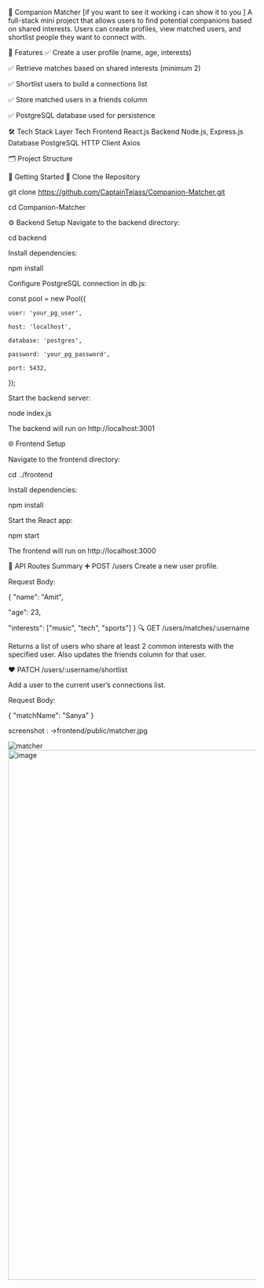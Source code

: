👥 Companion Matcher [if you want to see it working i can show it to you ]
A full-stack mini project that allows users to find potential companions based on shared interests. Users can create profiles, view matched users, and shortlist people they want to connect with.

📌 Features
✅ Create a user profile (name, age, interests)

✅ Retrieve matches based on shared interests (minimum 2)

✅ Shortlist users to build a connections list

✅ Store matched users in a friends column

✅ PostgreSQL database used for persistence

🛠 Tech Stack
Layer	Tech
Frontend	React.js
Backend	Node.js, Express.js
Database	PostgreSQL
HTTP Client	Axios

🗂️ Project Structure



🚀 Getting Started
📁 Clone the Repository

git clone https://github.com/CaptainTejass/Companion-Matcher.git

cd Companion-Matcher

⚙️ Backend Setup
Navigate to the backend directory:


cd backend

Install dependencies:


npm install

Configure PostgreSQL connection in db.js:


const pool = new Pool({

    user: 'your_pg_user',
  
    host: 'localhost',
  
    database: 'postgres',
  
    password: 'your_pg_password',
  
    port: 5432,
});

Start the backend server:


node index.js

The backend will run on http://localhost:3001

🌐 Frontend Setup

Navigate to the frontend directory:


cd ../frontend

Install dependencies:


npm install

Start the React app:

npm start

The frontend will run on http://localhost:3000

🧪 API Routes Summary
➕ POST /users
Create a new user profile.

Request Body:


{
   "name": "Amit",
  
   "age": 23,
  
   "interests": ["music", "tech", "sports"]
}
🔍 GET /users/matches/:username

Returns a list of users who share at least 2 common interests with the specified user. Also updates the friends column for that user.

❤️ PATCH /users/:username/shortlist

Add a user to the current user’s connections list.

Request Body:

{
  "matchName": "Sanya"
}

screenshot : 
->frontend/public/matcher.jpg

![matcher](https://github.com/user-attachments/assets/fcad2644-2c39-4431-b066-04b3c087b061)
<img width="1919" height="1078" alt="image" src="https://github.com/user-attachments/assets/9a599678-33ec-448c-a094-55ae3c71274e" />



